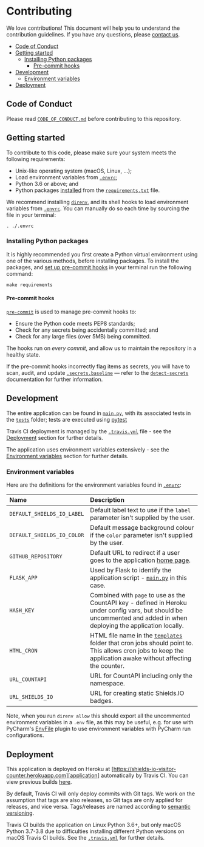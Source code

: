 # Contributing

We love contributions! This document will help you to understand the contribution guidelines. If you have any
questions, please [contact us][support].

- [Code of Conduct](#code-of-conduct)
- [Getting started](#getting-started)
  - [Installing Python packages](#installing-python-packages)
    - [Pre-commit hooks](#pre-commit-hooks)
- [Development](#deployment)
  - [Environment variables](#environment-variables)
- [Deployment](#deployment)

## Code of Conduct

Please read [`CODE_OF_CONDUCT.md`](./CODE_OF_CONDUCT.md) before contributing to this repository.

## Getting started

To contribute to this code, please make sure your system meets the following requirements:

- Unix-like operating system (macOS, Linux, …);
- Load environment variables from [`.envrc`](/.envrc);
- Python 3.6 or above; and
- Python packages [installed](#installing-python-packages) from the [`requirements.txt`](./requirements.txt) file.

We recommend installing [`direnv`](https://direnv.net/), and its shell hooks to load environment variables from
[`.envrc`](/.envrc). You can manually do so each time by sourcing the file in your terminal:

```
. ./.envrc
```

### Installing Python packages

It is highly recommended you first create a Python virtual environment using one of the various methods, before
installing packages. To install the packages, and [set up pre-commit hooks](#pre-commit-hooks) in your terminal run the
following command:

```
make requirements
```

#### Pre-commit hooks

[`pre-commit`][pre-commit] is used to manage pre-commit hooks to:

- Ensure the Python code meets PEP8 standards;
- Check for any secrets being accidentally committed; and
- Check for any large files (over 5MB) being committed.

The hooks run on _every commit_, and allow us to maintain the repository in a healthy state.

If the pre-commit hooks incorrectly flag items as secrets, you will have to scan, audit, and update
[`.secrets.baseline`](./.secrets.baseline) — refer to the [`detect-secrets`][detect-secrets] documentation for further
information.

## Development

The entire application can be found in [`main.py`](./main.py), with its associated tests in the [`tests`](./tests)
folder; tests are executed using [pytest][pytest]

Travis CI deployment is managed by the [`.travis.yml`](./.travis.yml) file - see the [Deployment](#deployment)
section for further details.

The application uses environment variables extensively - see the [Environment variables](#environment-variables)
section for further details.

### Environment variables

Here are the definitions for the environment variables found in [`.envrc`](./.envrc):

| Name                       | Description                                                                                                                                                                |
| :------------------------- | :------------------------------------------------------------------------------------------------------------------------------------------------------------------------- |
| `DEFAULT_SHIELDS_IO_LABEL` | Default label text to use if the `label` parameter isn't supplied by the user.                                                                                             |
| `DEFAULT_SHIELDS_IO_COLOR` | Default message background colour if the `color` parameter isn't supplied by the user.                                                                                     |
| `GITHUB_REPOSITORY`        | Default URL to redirect if a user goes to the application [home page][application].                                                                                        |
| `FLASK_APP`                | Used by Flask to identify the application script - [`main.py`](./main.py) in this case.                                                                                    |
| `HASH_KEY`                 | Combined with `page` to use as the CountAPI key - defined in Heroku under config vars, but should be uncommented and added in when deploying the application locally.      |
| `HTML_CRON`                | HTML file name in the [`templates`](./templates) folder that cron jobs should point to. This allows cron jobs to keep the application awake without affecting the counter. |
| `URL_COUNTAPI`             | URL for CountAPI including only the namespace.                                                                                                                             |
| `URL_SHIELDS_IO`           | URL for creating static Shields.IO badges.                                                                                                                                 |

Note, when you run `direnv allow` this should export all the uncommented environment variables in a `.env` file, as
this may be useful, e.g. for use with PyCharm's [EnvFile][envfile] plugin to use environment variables with PyCharm run
configurations.

## Deployment

This application is deployed on Heroku at [https://shields-io-visitor-counter.herokuapp.com][application]
automatically by Travis CI. You can view previous builds [here][travis-ci].

By default, Travis CI will only deploy commits with Git tags. We work on the assumption that tags are also releases, so
Git tags are only applied for releases, and vice versa. Tags/releases are named according to [semantic
versioning][semver].

Travis CI builds the application on Linux Python 3.6+, but only macOS Python 3.7-3.8 due to difficulties installing
different Python versions on macOS Travis CI builds. See the [`.travis.yml`](./.travis.yml) for further details.

[application]: https://shields-io-visitor-counter.herokuapp.com
[detect-secrets]: https://github.com/Yelp/detect-secrets
[envfile]: https://plugins.jetbrains.com/plugin/7861-envfile
[pre-commit]: https://pre-commit.com
[pytest]: https://docs.pytest.org/
[semver]: https://semver.org/
[support]: mailto:eskyoung.github@gmail.com?subject=Support
[travis-ci]: https://travis-ci.com/github/ESKYoung/shields-io-visitor-counter
